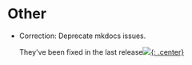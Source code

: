 # Other

* Correction: Deprecate mkdocs issues.

    They've been fixed in the last release[![](not-by-ai.svg){: .center}](https://notbyai.fyi)
